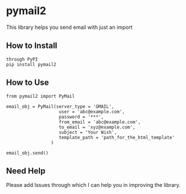 # pymail2
This library helps you send email with just an import


## How to Install

```
through PyPI
pip install pymail2
```

## How to Use

```
from pymail2 import PyMail

email_obj = PyMail(server_type = 'GMAIL', 
                    user = 'abc@example.com',
                    password = '***', 
                    from_email = 'abc@example.com',
                    to_email = 'xyz@example.com', 
                    subject = 'Your Wish',
                    template_path = 'path_for_the_html_template'
                 )

email_obj.send()

```

## Need Help

Please add Issues through which I can help you in improving the library. 

